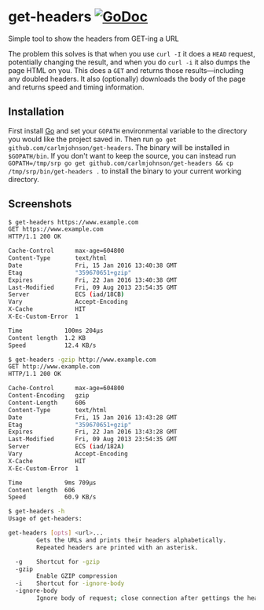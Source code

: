 # get-headers [![GoDoc](https://godoc.org/github.com/carlmjohnson/get-headers?status.svg)](https://godoc.org/github.com/carlmjohnson/get-headers)
Simple tool to show the headers from GET-ing a URL

The problem this solves is that when you use `curl -I` it does a `HEAD` request, potentially changing the result, and when you do `curl -i` it also dumps the page HTML on you. This does a `GET` and returns those results—including any doubled headers. It also (optionally) downloads the body of the page and returns speed and timing information.

## Installation
First install [Go](http://golang.org) and set your `GOPATH` environmental variable to the directory you would like the project saved in. Then run `go get github.com/carlmjohnson/get-headers`. The binary will be installed in `$GOPATH/bin`. If you don't want to keep the source, you can instead run `GOPATH=/tmp/srp go get github.com/carlmjohnson/get-headers && cp /tmp/srp/bin/get-headers .` to install the binary to your current working directory.

## Screenshots
```bash
$ get-headers https://www.example.com
GET https://www.example.com
HTTP/1.1 200 OK 

Cache-Control      max-age=604800
Content-Type       text/html
Date               Fri, 15 Jan 2016 13:40:38 GMT
Etag               "359670651+gzip"
Expires            Fri, 22 Jan 2016 13:40:38 GMT
Last-Modified      Fri, 09 Aug 2013 23:54:35 GMT
Server             ECS (iad/18CB)
Vary               Accept-Encoding
X-Cache            HIT
X-Ec-Custom-Error  1

Time            100ms 204µs
Content length  1.2 KB
Speed           12.4 KB/s
```

```bash
$ get-headers -gzip http://www.example.com
GET http://www.example.com
HTTP/1.1 200 OK 

Cache-Control      max-age=604800
Content-Encoding   gzip
Content-Length     606
Content-Type       text/html
Date               Fri, 15 Jan 2016 13:43:28 GMT
Etag               "359670651+gzip"
Expires            Fri, 22 Jan 2016 13:43:28 GMT
Last-Modified      Fri, 09 Aug 2013 23:54:35 GMT
Server             ECS (iad/182A)
Vary               Accept-Encoding
X-Cache            HIT
X-Ec-Custom-Error  1

Time            9ms 709µs
Content length  606
Speed           60.9 KB/s
```

```bash
$ get-headers -h
Usage of get-headers:

get-headers [opts] <url>...
        Gets the URLs and prints their headers alphabetically.
        Repeated headers are printed with an asterisk.

  -g	Shortcut for -gzip
  -gzip
    	Enable GZIP compression
  -i	Shortcut for -ignore-body
  -ignore-body
    	Ignore body of request; close connection after gettings the headers
```
